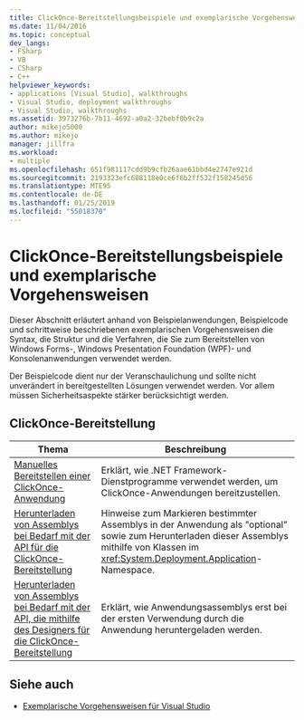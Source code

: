 ```yaml
---
title: ClickOnce-Bereitstellungsbeispiele und exemplarische Vorgehensweisen | Microsoft-Dokumentation
ms.date: 11/04/2016
ms.topic: conceptual
dev_langs:
- FSharp
- VB
- CSharp
- C++
helpviewer_keywords:
- applications [Visual Studio], walkthroughs
- Visual Studio, deployment walkthroughs
- Visual Studio, walkthroughs
ms.assetid: 3973276b-7b11-4692-a0a2-32bebf0b9c2a
author: mikejo5000
ms.author: mikejo
manager: jillfra
ms.workload:
- multiple
ms.openlocfilehash: 651f981117cdd9b9cfb26aae61bbd4e2747e921d
ms.sourcegitcommit: 2193323efc608118e0ce6f6b2ff532f158245d56
ms.translationtype: MTE95
ms.contentlocale: de-DE
ms.lasthandoff: 01/25/2019
ms.locfileid: "55018370"
---
```

# <a name="clickonce-deployment-samples-and-walkthroughs"></a>ClickOnce-Bereitstellungsbeispiele und exemplarische Vorgehensweisen
Dieser Abschnitt erläutert anhand von Beispielanwendungen, Beispielcode und schrittweise beschriebenen exemplarischen Vorgehensweisen die Syntax, die Struktur und die Verfahren, die Sie zum Bereitstellen von Windows Forms-, Windows Presentation Foundation (WPF)- und Konsolenanwendungen verwendet werden.

 Der Beispielcode dient nur der Veranschaulichung und sollte nicht unverändert in bereitgestellten Lösungen verwendet werden. Vor allem müssen Sicherheitsaspekte stärker berücksichtigt werden.

## <a name="clickonce-deployment"></a>ClickOnce-Bereitstellung

|Thema|Beschreibung|
|-----------|-----------------|
|[Manuelles Bereitstellen einer ClickOnce-Anwendung](../deployment/walkthrough-manually-deploying-a-clickonce-application.md)|Erklärt, wie .NET Framework-Dienstprogramme verwendet werden, um ClickOnce-Anwendungen bereitzustellen.|
|[Herunterladen von Assemblys bei Bedarf mit der API für die ClickOnce-Bereitstellung](../deployment/walkthrough-downloading-assemblies-on-demand-with-the-clickonce-deployment-api.md)|Hinweise zum Markieren bestimmter Assemblys in der Anwendung als "optional" sowie zum Herunterladen dieser Assemblys mithilfe von Klassen im <xref:System.Deployment.Application>-Namespace.|
|[Herunterladen von Assemblys bei Bedarf mit der API, die mithilfe des Designers für die ClickOnce-Bereitstellung](../deployment/walkthrough-downloading-assemblies-on-demand-with-the-clickonce-deployment-api-using-the-designer.md)|Erklärt, wie Anwendungsassemblys erst bei der ersten Verwendung durch die Anwendung heruntergeladen werden.|

## <a name="see-also"></a>Siehe auch

- [Exemplarische Vorgehensweisen für Visual Studio](https://msdn.microsoft.com/library/f5399a1f-2d3d-42fb-b989-134ccda2159f)